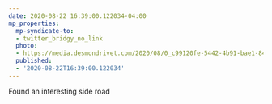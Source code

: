 ```yaml
---
date: 2020-08-22 16:39:00.122034-04:00
mp_properties:
  mp-syndicate-to:
  - twitter_bridgy_no_link
  photo:
  - https://media.desmondrivet.com/2020/08/0_c99120fe-5442-4b91-bae1-84d23a1745cb.jpg
  published:
  - '2020-08-22T16:39:00.122034'
---
```


Found an interesting side road
